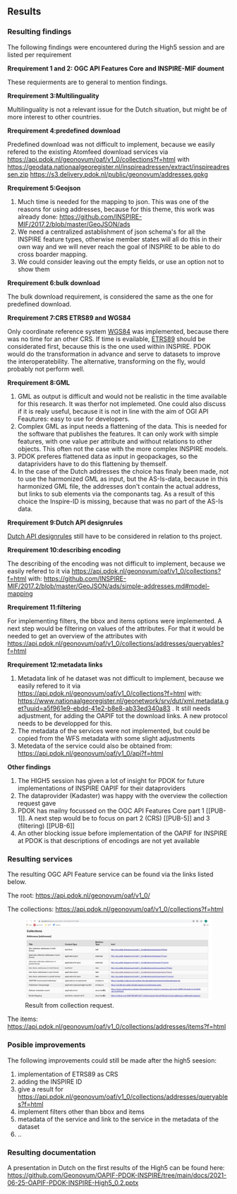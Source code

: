 ## Results

### Resulting findings

The following findings were encountered during the High5 session and are listed per requirement

**Rrequirement 1 and 2: OGC API Features Core and INSPIRE-MIF doument**

These requierments are to general to mention findings.

**Rrequirement 3:Multilinguality**

Multilinguality is not a relevant issue for the Dutch situation, but might be of more interest to other countries.

**Rrequirement 4:predefined download**

Predefined download was not difficult to implement, because we easily refered to the existing Atomfeed download services via https://api.pdok.nl/geonovum/oaf/v1_0/collections?f=html with
https://geodata.nationaalgeoregister.nl/inspireadressen/extract/inspireadressen.zip
https://s3.delivery.pdok.nl/public/geonovum/addresses.gpkg

**Rrequirement 5:Geojson** 

1. Much time is needed for the mapping to json. This was one of the reasons for using addresses, because for this theme, this work was already done: https://github.com/INSPIRE-MIF/2017.2/blob/master/GeoJSON/ads
2. We need a centralized astablishment of json schema's for all the INSPIRE feature types, otherwise member states will all do this in their own way and we will never reach the goal of INSPIRE to be able to do cross boarder mapping.
3. We could consider leaving out the empty fields, or use an option not to show them

**Rrequirement 6:bulk download** 

The bulk download requirement, is considered the same as the one for predefined download.

**Rrequirement 7:CRS ETRS89 and WGS84**

Only coordinate reference system  [WGS84](https://epsg.io/4326) was implemented, because there was no time for an other CRS. If time is evailable, [ETRS89](https://epsg.io/4258) should be considerated first, because this is the one used within INSPIRE.
PDOK would do the transformation in advance and serve to datasets to improve the interoperatebility. The alternative, transforming on the fly, would probably not perform well.

**Rrequirement 8:GML**

1. GML as output is difficult and would not be realistic in the time available for this research. It was therfor not implemeted. One could also discuss if it is realy useful, because it is not in line with the aim of OGI API Feautures: easy to use for developers.
2. Complex GML as input needs a flattening of the data. This is needed for the software that publishes the features. It can only work with simple features, with one value per attribute and without relations to other objects. This often not the case with the more complex INSPIRE models.
3. PDOK preferes flattened data as input in geopackages, so the dataprividers have to do this flattening by themself.
4. In the case of the Dutch addresses the choice has finaly been made, not to use the harmonized GML as input, but the AS-Is-data, because in this harmonized GML file, the addresses don't contain the actual address, but links to sub elements via the componants tag. As a result of this choice the Inspire-ID is missing, because that was no part of the AS-Is data.

**Rrequirement 9:Dutch API designrules**

[Dutch API designrules](https://www.geonovum.nl/over-geonovum/actueel/rest-api-design-rules-op-pas-toe-leg-uit-lijst) still have to be considered in relation to ths project.

**Rrequirement 10:describing encoding**

The describing of the encoding was not difficult to implement, because we easily refered to it via https://api.pdok.nl/geonovum/oaf/v1_0/collections?f=html with:
https://github.com/INSPIRE-MIF/2017.2/blob/master/GeoJSON/ads/simple-addresses.md#model-mapping
	
**Rrequirement 11:filtering**

For implementing filters, the bbox and items options were implemented. A next step would be filtering on values of the attributes. 
For that it would be needed to get an overview of the attributes with https://api.pdok.nl/geonovum/oaf/v1_0/collections/addresses/queryables?f=html

**Rrequirement 12:metadata links**

1. Metadata link of he dataset was not difficult to implement, because we easily refered to it via https://api.pdok.nl/geonovum/oaf/v1_0/collections?f=html with:
https://www.nationaalgeoregister.nl/geonetwork/srv/dut/xml.metadata.get?uuid=a5f961e9-ebdd-41e2-b8e8-ab33ed340a83 . It still needs adjustment, for adding the OAPIF tot the download links. 
A new protocol needs to be developped for this.
2. The metadata of the services were not implemented, but could be copied from the WFS metadata with some slight adjustments
3. Metedata of the service could also be obtained from: https://api.pdok.nl/geonovum/oaf/v1_0/api?f=html

**Other findings**

1. The HIGH5 session has given a lot of insight for PDOK for future implementations of INSPIRE OAPIF for their dataproviders
2. The dataprovider (Kadaster) was happy with the overview the collection request gave
3. PDOK has mailny focussed on the OGC API Features Core part 1 [[PUB-1]]. A next step would be to focus on part 2 (CRS) [[PUB-5]] and 3 (filtering) [[PUB-6]]
4. An other blocking issue before implementation of the OAPIF for INSPIRE at PDOK is that descriptions of encodings are not yet available

### Resulting services

The resulting OGC API Feature service can be found via the links listed below.


The root: 
https://api.pdok.nl/geonovum/oaf/v1_0/

The collections:
https://api.pdok.nl/geonovum/oaf/v1_0/collections?f=html

<figure id="Figuur_1">
<img src="media/collections.jpg" alt="">
<figcaption>Result from collection request.</figcaption>
</figure>

The items:
https://api.pdok.nl/geonovum/oaf/v1_0/collections/addresses/items?f=html

### Posible improvements
The following improvements could still be made after the high5 seesion:

1. implementation of ETRS89 as CRS
2. adding the INSPIRE ID
3. give a result for https://api.pdok.nl/geonovum/oaf/v1_0/collections/addresses/queryables?f=html
4. implement filters other than bbox and items
5. metadata of the service and link to the service in the metadata of the dataset
6. ..


### Resulting documentation

A presentation in Dutch on the first results of the High5 can be found here: https://github.com/Geonovum/OAPIF-PDOK-INSPIRE/tree/main/docs/2021-06-25-OAPIF-PDOK-INSPIRE-High5_0.2.pptx
